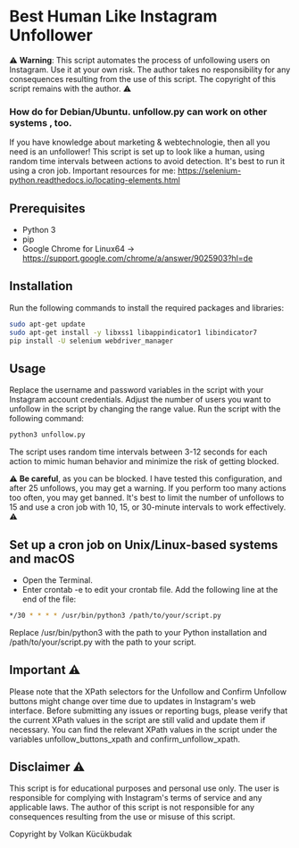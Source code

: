 # Best Human Like Instagram Unfollower 

⚠️ **Warning**: This script automates the process of unfollowing users on Instagram. Use it at your own risk. The author takes no responsibility for any consequences resulting from the use of this script. The copyright of this script remains with the author. ⚠️
### How do for Debian/Ubuntu. unfollow.py can work on other systems , too.

If you have knowledge about marketing & webtechnologie, then all you need is an unfollower! This script is set up to look like a human, using random time intervals between actions to avoid detection. It's best to run it using a cron job. 
Important resources for me: https://selenium-python.readthedocs.io/locating-elements.html

## Prerequisites

- Python 3
- pip
- Google Chrome for Linux64 -> https://support.google.com/chrome/a/answer/9025903?hl=de

## Installation

Run the following commands to install the required packages and libraries:

```sh
sudo apt-get update
sudo apt-get install -y libxss1 libappindicator1 libindicator7
pip install -U selenium webdriver_manager
```
## Usage
Replace the username and password variables in the script with your Instagram account credentials. Adjust the number of users you want to unfollow in the script by changing the range value. Run the script with the following command:

```sh
python3 unfollow.py
```
The script uses random time intervals between 3-12 seconds for each action to mimic human behavior and minimize the risk of getting blocked.

⚠️ **Be careful**, as you can be blocked. I have tested this configuration, and after 25 unfollows, you may get a warning. If you perform too many actions too often, you may get banned. It's best to limit the number of unfollows to 15 and use a cron job with 10, 15, or 30-minute intervals to work effectively. ⚠️


## Set up a cron job on Unix/Linux-based systems and macOS
- Open the Terminal.
- Enter crontab -e to edit your crontab file.
Add the following line at the end of the file:
```bash
*/30 * * * * /usr/bin/python3 /path/to/your/script.py
```
Replace /usr/bin/python3 with the path to your Python installation and /path/to/your/script.py with the path to your script.

## Important ⚠️
Please note that the XPath selectors for the Unfollow and Confirm Unfollow buttons might change over time due to updates in Instagram's web interface. Before submitting any issues or reporting bugs, please verify that the current XPath values in the script are still valid and update them if necessary. You can find the relevant XPath values in the script under the variables unfollow_buttons_xpath and confirm_unfollow_xpath.

## Disclaimer ⚠️
This script is for educational purposes and personal use only. The user is responsible for complying with Instagram's terms of service and any applicable laws. The author of this script is not responsible for any consequences resulting from the use or misuse of this script.


Copyright by Volkan Kücükbudak
